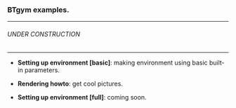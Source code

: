 ### BTgym examples.
****
###### UNDER CONSTRUCTION
****
- **Setting up environment [basic]**: making environment using basic built-in parameters.
 
- **Rendering howto**: get cool pictures.

- **Setting up environment [full]**: coming soon.

 
  
 